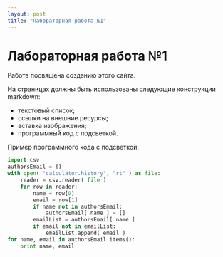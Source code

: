 ```yaml
---
layout: post
title: "Лабораторная работа №1"
---
```


# Лабораторная работа №1

Работа посвящена созданию этого сайта.

На страницах должны быть использованы следующие конструкции markdown:
+ текстовый список;
+ ссылки на внешние ресурсы;
+ вставка изображения;
+ программный код с подсветкой.

Пример программного кода с подсветкой:

```python
import csv
authorsEmail = {}
with open( "calculator.history", "rt" ) as file:
    reader = csv.reader( file )
    for row in reader:
        name = row[0]
        email = row[1]
        if name not in authorsEmail:
            authorsEmail[ name ] = []
        emailList = authorsEmail[ name ]
        if email not in emailList:
            emailList.append( email )
for name, email in authorsEmail.items():
    print name, email
```

